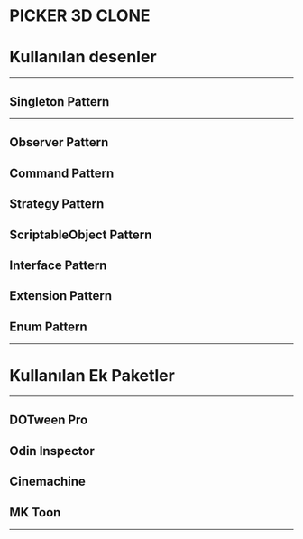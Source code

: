 PICKER 3D CLONE
===============

Kullanılan desenler     
====================
---
## Singleton Pattern
----
Observer Pattern
----
Command Pattern
----
Strategy Pattern
----
ScriptableObject Pattern
----
Interface Pattern
----
Extension Pattern
----
Enum Pattern
----
---
Kullanılan Ek Paketler      
=======================
---
DOTween Pro
----
Odin Inspector
----
Cinemachine
----
MK Toon
----
---
